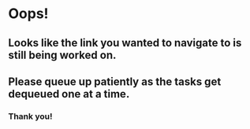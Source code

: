 # Oops!

## Looks like the link you wanted to navigate to is still being worked on.
## Please queue up patiently as the tasks get dequeued one at a time.

### Thank you!
